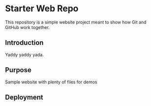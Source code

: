 # Starter Web Repo

This repository is a simple website project meant to show how Git and GitHub work together.

## Introduction

Yaddy yaddy yada.

## Purpose

Sample website with plenty of files for demos

## Deployment
